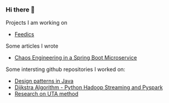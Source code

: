 ### Hi there 👋

Projects I am working on
- [Feedics](/feedics/README.md) 

Some articles I wrote
- [Chaos Engineering in a Spring Boot Microservice](https://medium.com/@eliedhr/chaos-engineering-in-a-spring-boot-microservice-8a17ad536ecf)

Some intersting github repositories I worked on: 
- [Design patterns in Java](https://github.com/elieahd/design-patterns)
- [Dijkstra Algorithm - Python Hadoop Streaming and Pyspark](https://github.com/bilal-elchami/dijkstra-hadoop-spark)
- [Research on UTA method](https://github.com/elieahd/decision-uta-method)
